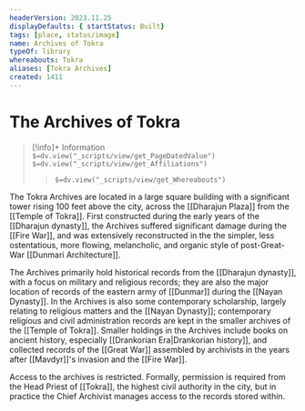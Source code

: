 ```yaml
---
headerVersion: 2023.11.25
displayDefaults: { startStatus: Built}
tags: [place, status/image]
name: Archives of Tokra
typeOf: library
whereabouts: Tokra
aliases: [Tokra Archives]
created: 1411
---
```

# The Archives of Tokra
>[!info]+ Information  
> `$=dv.view("_scripts/view/get_PageDatedValue")`  
> `$=dv.view("_scripts/view/get_Affiliations")`  
>> `$=dv.view("_scripts/view/get_Whereabouts")`

The Tokra Archives are located in a large square building with a significant tower rising 100 feet above the city, across the [[Dharajun Plaza]] from the [[Temple of Tokra]]. First constructed during the early years of the [[Dharajun dynasty]], the Archives suffered significant damage during the [[Fire War]], and was extensively reconstructed in the the simpler, less ostentatious, more flowing, melancholic, and organic style of post-Great-War [[Dunmari Architecture]]. 

The Archives primarily hold historical records from the [[Dharajun dynasty]], with a focus on military and religious records; they are also the major location of records of the eastern army of [[Dunmar]] during the [[Nayan Dynasty]]. In the Archives is also some contemporary scholarship, largely relating to religious matters and the [[Nayan Dynasty]]; contemporary religious and civil administration records are kept in the smaller archives of the [[Temple of Tokra]]. Smaller holdings in the Archives include books on ancient history, especially [[Drankorian Era|Drankorian history]], and collected records of the [[Great War]] assembled by archivists in the years after [[Mavdyr]]'s invasion and the [[Fire War]].

Access to the archives is restricted. Formally, permission is required from the Head Priest of [[Tokra]], the highest civil authority in the city, but in practice the Chief Archivist manages access to the records stored within.

